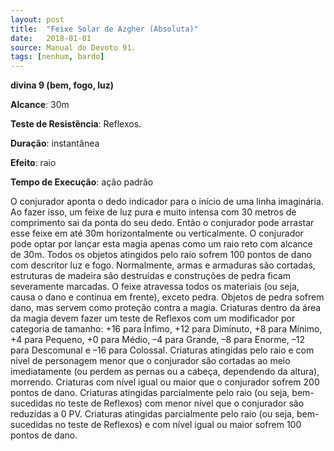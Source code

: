 ```yaml
---
layout: post
title:  "Feixe Solar de Azgher (Absoluta)"
date:   2018-01-01
source: Manual do Devoto 91.
tags: [nenhum, bardo]
---
```


**divina 9 (bem, fogo, luz)**

**Alcance**: 30m

**Teste de Resistência**: Reflexos.

**Duração**: instantânea

**Efeito**: raio

**Tempo de Execução**: ação padrão

O conjurador aponta o dedo indicador para o início de uma linha imaginária. Ao fazer isso, um feixe de luz pura e muito intensa com 30 metros de comprimento sai da ponta do seu dedo.
Então o conjurador pode arrastar esse feixe em até 30m horizontalmente ou verticalmente. O conjurador pode optar por lançar esta magia apenas como um raio reto com alcance de 30m.
Todos os objetos atingidos pelo raio sofrem 100 pontos de dano com descritor luz e fogo. Normalmente, armas e armaduras são cortadas, estruturas de madeira são destruídas e construções de pedra ficam severamente marcadas. O feixe atravessa todos os materiais (ou seja, causa o dano e continua em frente), exceto pedra. Objetos de pedra sofrem dano, mas servem como proteção contra a magia.
Criaturas dentro da área da magia devem fazer um teste de Reflexos com um modificador por categoria de tamanho: +16 para Ínfimo, +12 para Diminuto, +8 para Mínimo, +4 para Pequeno, +0 para Médio, –4 para Grande, –8 para Enorme, –12 para Descomunal e –16 para Colossal. Criaturas atingidas pelo raio e com nível de personagem menor que o conjurador são cortadas ao meio imediatamente (ou perdem as pernas ou a cabeça, dependendo da altura), morrendo. Criaturas com nível igual ou maior que o conjurador sofrem 200 pontos de dano. Criaturas atingidas parcialmente pelo raio (ou seja, bem-sucedidas no teste de Reflexos) com menor nível que o conjurador são reduzidas a 0 PV. Criaturas atingidas parcialmente pelo raio (ou seja, bem-sucedidas no teste de Reflexos) e com nível igual ou maior sofrem 100 pontos de dano.
